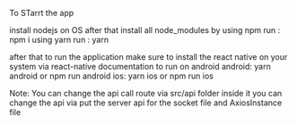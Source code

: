 To STarrt the app

install nodejs on OS
after that install all node_modules by 
  using npm
    run : npm i
  using yarn 
    run : yarn

after that to run the application make sure to install the react native on your system via react-native documentation
to run on android
  android: yarn android or npm run android
  ios: yarn ios or npm run ios

Note: 
You can change the api call route via src/api folder
inside it you can change the api via put the server api for the socket file and AxiosInstance file

